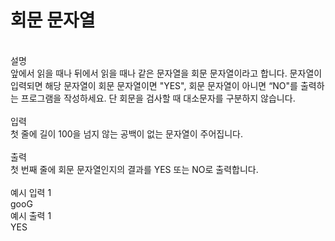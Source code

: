 <h1>회문 문자열</h1><br/>
설명<br/>
앞에서 읽을 때나 뒤에서 읽을 때나 같은 문자열을 회문 문자열이라고 합니다.
문자열이 입력되면 해당 문자열이 회문 문자열이면 "YES", 회문 문자열이 아니면 “NO"를 출력하는 프로그램을 작성하세요.
단 회문을 검사할 때 대소문자를 구분하지 않습니다.<br/><br/>
입력<br/>
첫 줄에 길이 100을 넘지 않는 공백이 없는 문자열이 주어집니다.<br/><br/>
출력<br/>
첫 번째 줄에 회문 문자열인지의 결과를 YES 또는 NO로 출력합니다.<br/><br/>
예시 입력 1 <br/>
gooG<br/>
예시 출력 1<br/>
YES<br/>
 